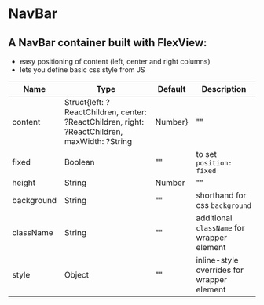 # NavBar

## A NavBar container built with FlexView:
- easy positioning of content (left, center and right columns)
- lets you define basic css style from JS

|Name|Type|Default|Description|
|----|----|-------|-----------|
| content | Struct{left: ?ReactChildren, center: ?ReactChildren, right: ?ReactChildren, maxWidth: ?String | Number} | "" | props used to define the NavBar content (defines left, center, right, maxWidth). |
| fixed | Boolean | "" | to set `position: fixed` |
| height | String | Number | "" | shorthand for css `height` |
| background | String | "" | shorthand for css `background` |
| className | String | "" | additional `className` for wrapper element |
| style | Object | "" | inline-style overrides for wrapper element |